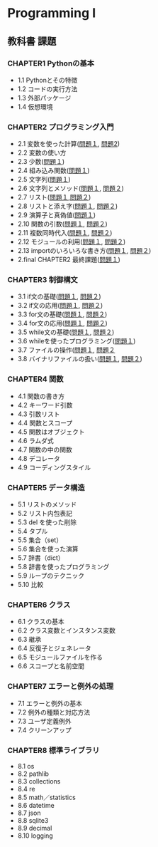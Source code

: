 # Programming I

## 教科書 課題

### CHAPTER1 Pythonの基本
* 1.1 Pythonとその特徴
* 1.2 コードの実行方法
* 1.3 外部パッケージ
* 1.4 仮想環境

### CHAPTER2 プログラミング入門
* 2.1 変数を使った計算([問題１](CHAPTER02/Q2_1_1.py), [問題2](CHAPTER02/Q2_1_2.py))
* 2.2 変数の使い方 
* 2.3 少数([問題１](CHAPTER02/Q2_3_1.py))
* 2.4 組み込み関数([問題１](CHAPTER02/Q2_4_1.py)) 
* 2.5 文字列([問題１](CHAPTER02/Q2_5_2.py)) 
* 2.6 文字列とメソッド([問題１](CHAPTER02/Q2_6_1.py), [問題２](CHAPTER02/Q2_6_2.py)) 
* 2.7 リスト([問題１](CHAPTER02/Q2_7_1.py),[問題２](CHAPTER02/Q2_7_2.py)) 
* 2.8 リストと添え字([問題１](CHAPTER02/Q2_8_1.py), [問題２](CHAPTER02/Q2_8_2.py)) 
* 2.9 演算子と真偽値([問題１](CHAPTER02/Q2_9_1.py)) 
* 2.10 関数の引数([問題１](CHAPTER02/Q2_10_1_.py), [問題２](CHAPTER02/Q2_10_2_.py)) 
* 2.11 複数同時代入([問題１](CHAPTER02/Q2_11_1.py), [問題２](CHAPTER02/Q2_11_2.py)) 
* 2.12 モジュールの利用([問題１](CHAPTER02/Q2_12_1.py), [問題２](CHAPTER02/Q2_12_2.py)) 
* 2.13 importのいろいろな書き方([問題１](CHAPTER02/Q2_13_1.py), [問題２](CHAPTER02/Q2_13_2.py))
* 2.final CHAPTER2 最終課題([問題１](CHAPTER02/Q2_final.py))


### CHAPTER3 制御構文
* 3.1 if文の基礎([問題１](CHAPTER03/Q3_1_1.py), [問題２](CHAPTER03/Q3_1_2.py))
* 3.2 if文の応用([問題１](CHAPTER03/Q3_2.py), [問題２](CHAPTER03/Q3_2_2.py))
* 3.3 for文の基礎([問題１](CHAPTER03/Q3_3_1.py), [問題２](CHAPTER03/Q3_3_2.py))
* 3.4 for文の応用([問題１](CHAPTER03/Q3_4_1.py), [問題２](CHAPTER03/Q3_4_2.py))
* 3.5 while文の基礎([問題１](CHAPTER03/Q3_5_1.py), [問題２](CHAPTER03/Q3_5_2.py))
* 3.6 whileを使ったプログラミング([問題１](CHAPTER03/Q3_6_1.py))
* 3.7 ファイルの操作([問題１](CHAPTER03/Q3_7_1.py), [問題２](CHAPTER03/Q3_7_2.py) 
* 3.8 バイナリファイルの扱い([問題１](CHAPTER03/Q3_8_1.py), [問題２](CHAPTER03/Q3_8_2.py))

### CHAPTER4 関数
* 4.1 関数の書き方
* 4.2 キーワード引数
* 4.3 引数リスト
* 4.4 関数とスコープ
* 4.5 関数はオブジェクト
* 4.6 ラムダ式
* 4.7 関数の中の関数
* 4.8 デコレータ
* 4.9 コーディングスタイル

### CHAPTER5 データ構造
* 5.1 リストのメソッド
* 5.2 リスト内包表記
* 5.3 del を使った削除
* 5.4 タプル
* 5.5 集合（set）
* 5.6 集合を使った演算
* 5.7 辞書（dict）
* 5.8 辞書を使ったプログラミング
* 5.9 ループのテクニック
* 5.10 比較

### CHAPTER6 クラス
* 6.1 クラスの基本
* 6.2 クラス変数とインスタンス変数
* 6.3 継承
* 6.4 反復子とジェネレータ
* 6.5 モジュールファイルを作る
* 6.6 スコープと名前空間

### CHAPTER7 エラーと例外の処理
* 7.1 エラーと例外の基本
* 7.2 例外の種類と対応方法
* 7.3 ユーザ定義例外
* 7.4 クリーンアップ

### CHAPTER8 標準ライブラリ
* 8.1 os
* 8.2 pathlib
* 8.3 collections
* 8.4 re
* 8.5 math／statistics
* 8.6 datetime
* 8.7 json
* 8.8 sqlite3
* 8.9 decimal
* 8.10 logging 
